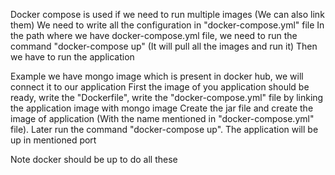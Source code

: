 Docker compose is used if we need to run multiple images (We can also link them)
We need to write all the configuration in "docker-compose.yml" file
In the path where we have docker-compose.yml file, we need to run the command "docker-compose up" (It will pull all the images and run it)
Then we have to run the application

Example we have mongo image which is present in docker hub, we will connect it to our application
First the image of you application should be ready, write the "Dockerfile", write the "docker-compose.yml" file by linking the application image with mongo image
Create the jar file and create the image of application (With the name mentioned in "docker-compose.yml" file). Later run the command "docker-compose up". The application will be up in mentioned port

Note docker should be up to do all these
